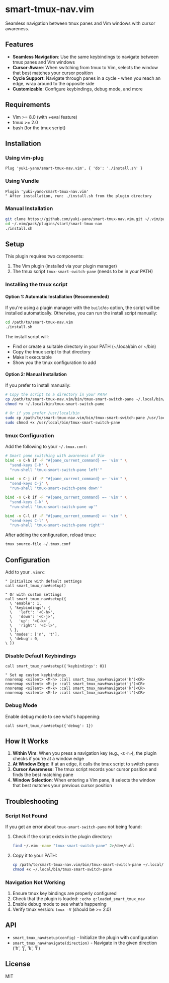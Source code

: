 # smart-tmux-nav.vim

Seamless navigation between tmux panes and Vim windows with cursor awareness.

## Features

- **Seamless Navigation**: Use the same keybindings to navigate between tmux panes and Vim windows
- **Cursor-Aware**: When switching from tmux to Vim, selects the window that best matches your cursor position
- **Cycle Support**: Navigate through panes in a cycle - when you reach an edge, wrap around to the opposite side
- **Customizable**: Configure keybindings, debug mode, and more

## Requirements

- Vim >= 8.0 (with +eval feature)
- tmux >= 2.0
- bash (for the tmux script)

## Installation

### Using vim-plug

```vim
Plug 'yuki-yano/smart-tmux-nav.vim', { 'do': './install.sh' }
```

### Using Vundle

```vim
Plugin 'yuki-yano/smart-tmux-nav.vim'
" After installation, run: ./install.sh from the plugin directory
```

### Manual Installation

```bash
git clone https://github.com/yuki-yano/smart-tmux-nav.vim.git ~/.vim/pack/plugins/start/smart-tmux-nav
cd ~/.vim/pack/plugins/start/smart-tmux-nav
./install.sh
```

## Setup

This plugin requires two components:
1. The Vim plugin (installed via your plugin manager)
2. The tmux script `tmux-smart-switch-pane` (needs to be in your PATH)

### Installing the tmux script

#### Option 1: Automatic Installation (Recommended)

If you're using a plugin manager with the `build`/`do` option, the script will be installed automatically. Otherwise, you can run the install script manually:

```bash
cd /path/to/smart-tmux-nav.vim
./install.sh
```

The install script will:
- Find or create a suitable directory in your PATH (~/.local/bin or ~/bin)
- Copy the tmux script to that directory
- Make it executable
- Show you the tmux configuration to add

#### Option 2: Manual Installation

If you prefer to install manually:

```bash
# Copy the script to a directory in your PATH
cp /path/to/smart-tmux-nav.vim/bin/tmux-smart-switch-pane ~/.local/bin/
chmod +x ~/.local/bin/tmux-smart-switch-pane

# Or if you prefer /usr/local/bin
sudo cp /path/to/smart-tmux-nav.vim/bin/tmux-smart-switch-pane /usr/local/bin/
sudo chmod +x /usr/local/bin/tmux-smart-switch-pane
```

### tmux Configuration

Add the following to your `~/.tmux.conf`:

```bash
# Smart pane switching with awareness of Vim
bind -n C-h if -F "#{pane_current_command} =~ 'vim'" \
  "send-keys C-h" \
  "run-shell 'tmux-smart-switch-pane left'"

bind -n C-j if -F "#{pane_current_command} =~ 'vim'" \
  "send-keys C-j" \
  "run-shell 'tmux-smart-switch-pane down'"

bind -n C-k if -F "#{pane_current_command} =~ 'vim'" \
  "send-keys C-k" \
  "run-shell 'tmux-smart-switch-pane up'"

bind -n C-l if -F "#{pane_current_command} =~ 'vim'" \
  "send-keys C-l" \
  "run-shell 'tmux-smart-switch-pane right'"
```

After adding the configuration, reload tmux:

```bash
tmux source-file ~/.tmux.conf
```

## Configuration

Add to your `.vimrc`:

```vim
" Initialize with default settings
call smart_tmux_nav#setup()

" Or with custom settings
call smart_tmux_nav#setup({
  \ 'enable': 1,
  \ 'keybindings': {
  \   'left': '<C-h>',
  \   'down': '<C-j>',
  \   'up': '<C-k>',
  \   'right': '<C-l>',
  \ },
  \ 'modes': ['n', 't'],
  \ 'debug': 0,
\ })
```

### Disable Default Keybindings

```vim
call smart_tmux_nav#setup({'keybindings': 0})

" Set up custom keybindings
nnoremap <silent> <M-h> :call smart_tmux_nav#navigate('h')<CR>
nnoremap <silent> <M-j> :call smart_tmux_nav#navigate('j')<CR>
nnoremap <silent> <M-k> :call smart_tmux_nav#navigate('k')<CR>
nnoremap <silent> <M-l> :call smart_tmux_nav#navigate('l')<CR>
```

### Debug Mode

Enable debug mode to see what's happening:

```vim
call smart_tmux_nav#setup({'debug': 1})
```

## How It Works

1. **Within Vim**: When you press a navigation key (e.g., `<C-h>`), the plugin checks if you're at a window edge
2. **At Window Edge**: If at an edge, it calls the tmux script to switch panes
3. **Cursor Awareness**: The tmux script records your cursor position and finds the best matching pane
4. **Window Selection**: When entering a Vim pane, it selects the window that best matches your previous cursor position

## Troubleshooting

### Script Not Found

If you get an error about `tmux-smart-switch-pane` not being found:

1. Check if the script exists in the plugin directory:
   ```bash
   find ~/.vim -name "tmux-smart-switch-pane" 2>/dev/null
   ```

2. Copy it to your PATH:
   ```bash
   cp /path/to/smart-tmux-nav.vim/bin/tmux-smart-switch-pane ~/.local/bin/
   chmod +x ~/.local/bin/tmux-smart-switch-pane
   ```

### Navigation Not Working

1. Ensure tmux key bindings are properly configured
2. Check that the plugin is loaded: `:echo g:loaded_smart_tmux_nav`
3. Enable debug mode to see what's happening
4. Verify tmux version: `tmux -V` (should be >= 2.0)

## API

- `smart_tmux_nav#setup(config)` - Initialize the plugin with configuration
- `smart_tmux_nav#navigate(direction)` - Navigate in the given direction ('h', 'j', 'k', 'l')

## License

MIT